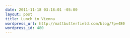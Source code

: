 ```yaml
--- 
date: 2011-11-18 03:18:01 -05:00
layout: post
title: Lunch in Vienna
wordpress_url: http://mattbutterfield.com/blog/?p=480
wordpress_id: 480
---
```

<p style="text-align: center;"><img src="http://i.imgur.com/7et3p.jpg" alt="" /></p>
<p style="text-align: center;"> </p>


